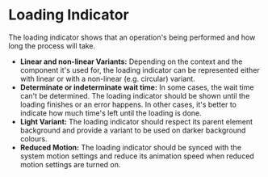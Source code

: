 # Loading Indicator

The loading indicator shows that an operation's being performed and how long the process will take.

- **Linear and non-linear Variants:** Depending on the context and the component it's used for, the loading indicator can be represented either with linear or with a non-linear (e.g. circular) variant.
- **Determinate or indeterminate wait time:** In some cases, the wait time can't be determined. The loading indicator should be shown until the loading finishes or an error happens. In other cases, it's better to indicate how much time's left until the loading is done.
- **Light Variant:** The loading indicator should respect its parent element background and provide a variant to be used on darker background colours.
- **Reduced Motion:** The loading indicator should be synced with the system motion settings and reduce its animation speed when reduced motion settings are turned on.
